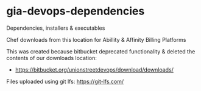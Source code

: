 # gia-devops-dependencies
Dependencies, installers &amp; executables

Chef downloads from this location for Abillity &amp; Affinity Billing Platforms

This was created because bitbucket deprecated functionality & deleted the contents of our downloads location:
- https://bitbucket.org/unionstreetdevops/download/downloads/

Files uploaded using git lfs: https://git-lfs.com/
